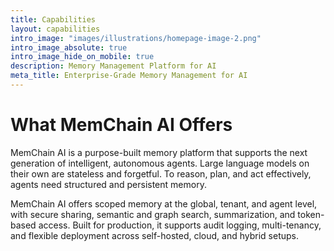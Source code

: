 ```yaml
---
title: Capabilities
layout: capabilities
intro_image: "images/illustrations/homepage-image-2.png"
intro_image_absolute: true
intro_image_hide_on_mobile: true
description: Memory Management Platform for AI
meta_title: Enterprise-Grade Memory Management for AI 
---
```


# What MemChain AI Offers

MemChain AI is a purpose-built memory platform that supports the next generation of intelligent, autonomous agents. Large language models on their own are stateless and forgetful. To reason, plan, and act effectively, agents need structured and persistent memory. 

MemChain AI offers scoped memory at the global, tenant, and agent level, with secure sharing, semantic and graph search, summarization, and token-based access. Built for production, it supports audit logging, multi-tenancy, and flexible deployment across self-hosted, cloud, and hybrid setups.

<span id="capabilities">&nbsp;</span>